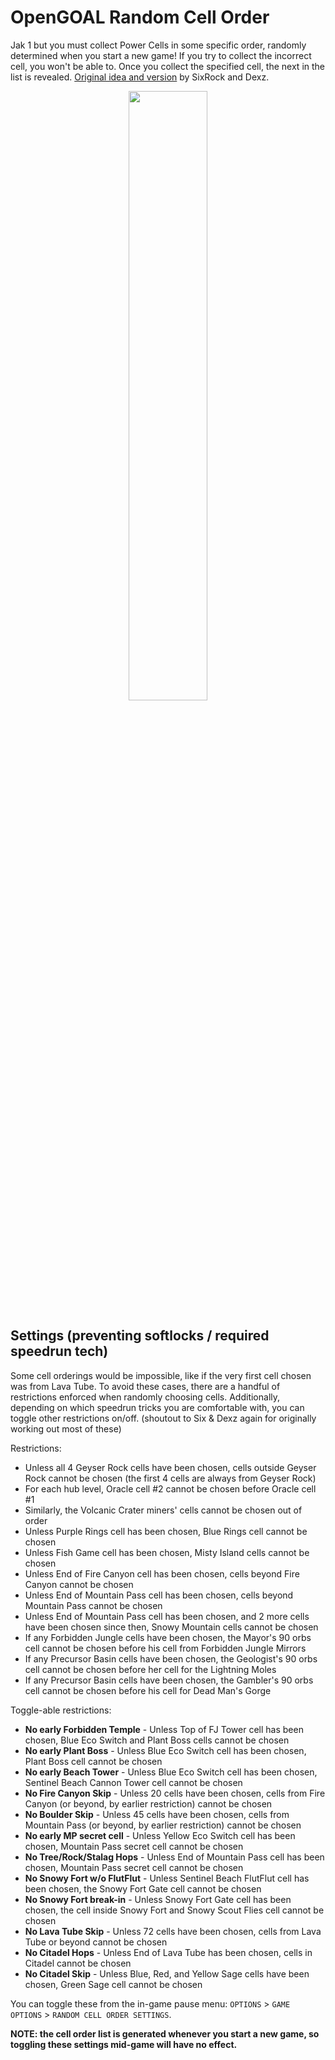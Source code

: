 # OpenGOAL Random Cell Order

Jak 1 but you must collect Power Cells in some specific order, randomly determined when you start a new game! If you try to collect the incorrect cell, you won't be able to. Once you collect the specified cell, the next in the list is revealed. [Original idea and version](https://teamrun.web.app/rco) by SixRock and Dexz.

<p align="center">
  <img src="https://github.com/OpenGOAL-Mods/OG-RCO/assets/2515356/f6c5bbcf-627d-43af-9571-654042cf19f2" width="50%"/>
</p>

## Settings (preventing softlocks / required speedrun tech)

Some cell orderings would be impossible, like if the very first cell chosen was from Lava Tube. To avoid these cases, there are a handful of restrictions enforced when randomly choosing cells. Additionally, depending on which speedrun tricks you are comfortable with, you can toggle other restrictions on/off. (shoutout to Six & Dexz again for originally working out most of these)

Restrictions:
- Unless all 4 Geyser Rock cells have been chosen, cells outside Geyser Rock cannot be chosen (the first 4 cells are always from Geyser Rock)
- For each hub level, Oracle cell #2 cannot be chosen before Oracle cell #1
- Similarly, the Volcanic Crater miners' cells cannot be chosen out of order
- Unless Purple Rings cell has been chosen, Blue Rings cell cannot be chosen
- Unless Fish Game cell has been chosen, Misty Island cells cannot be chosen
- Unless End of Fire Canyon cell has been chosen, cells beyond Fire Canyon cannot be chosen
- Unless End of Mountain Pass cell has been chosen, cells beyond Mountain Pass cannot be chosen
- Unless End of Mountain Pass cell has been chosen, and 2 more cells have been chosen since then, Snowy Mountain cells cannot be chosen
- If any Forbidden Jungle cells have been chosen, the Mayor's 90 orbs cell cannot be chosen before his cell from Forbidden Jungle Mirrors
- If any Precursor Basin cells have been chosen, the Geologist's 90 orbs cell cannot be chosen before her cell for the Lightning Moles
- If any Precursor Basin cells have been chosen, the Gambler's 90 orbs cell cannot be chosen before his cell for Dead Man's Gorge

Toggle-able restrictions:
- **No early Forbidden Temple** - Unless Top of FJ Tower cell has been chosen, Blue Eco Switch and Plant Boss cells cannot be chosen
- **No early Plant Boss** - Unless Blue Eco Switch cell has been chosen, Plant Boss cell cannot be chosen
- **No early Beach Tower** - Unless Blue Eco Switch cell has been chosen, Sentinel Beach Cannon Tower cell cannot be chosen
- **No Fire Canyon Skip** - Unless 20 cells have been chosen, cells from Fire Canyon (or beyond, by earlier restriction) cannot be chosen
- **No Boulder Skip** - Unless 45 cells have been chosen, cells from Mountain Pass (or beyond, by earlier restriction) cannot be chosen
- **No early MP secret cell** - Unless Yellow Eco Switch cell has been chosen, Mountain Pass secret cell cannot be chosen
- **No Tree/Rock/Stalag Hops** - Unless End of Mountain Pass cell has been chosen, Mountain Pass secret cell cannot be chosen
- **No Snowy Fort w/o FlutFlut** - Unless Sentinel Beach FlutFlut cell has been chosen, the Snowy Fort Gate cell cannot be chosen
- **No Snowy Fort break-in** - Unless Snowy Fort Gate cell has been chosen, the cell inside Snowy Fort and Snowy Scout Flies cell cannot be chosen
- **No Lava Tube Skip** - Unless 72 cells have been chosen, cells from Lava Tube or beyond cannot be chosen
- **No Citadel Hops** - Unless End of Lava Tube has been chosen, cells in Citadel cannot be chosen
- **No Citadel Skip** - Unless Blue, Red, and Yellow Sage cells have been chosen, Green Sage cell cannot be chosen

You can toggle these from the in-game pause menu: `OPTIONS` > `GAME OPTIONS` > `RANDOM CELL ORDER SETTINGS`.

**NOTE: the cell order list is generated whenever you start a new game, so toggling these settings mid-game will have no effect.**
